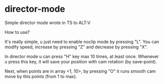 # director-mode
Simple director mode wrote in TS to ALT:V

How to use?

It's really simple, u just need to enable noclip mode by pressing "L". You can modify speed, increase by pressing "Z" and decrease by pressing "X".


In director mode u can press "H" key max 10 times, at least once. Whenever u press this key, it will save your position with cam rotation (by save-point).

Next, when points are in array <1, 10>, by pressing "O" it runs smooth cam move by this points (from 1 to max).
